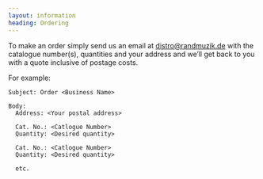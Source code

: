 ```yaml
---
layout: information
heading: Ordering
---
```

To make an order simply send us an email at <a href="mailto: distro@randmuzik.de">distro@randmuzik.de</a> with the catalogue number(s), quantities and your address and we’ll get back to you with a quote inclusive of postage costs. 

For example: 

```
Subject: Order <Business Name>

Body:
  Address: <Your postal address>
 
  Cat. No.: <Catlogue Number>
  Quantity: <Desired quantity>
  
  Cat. No.: <Catlogue Number>
  Quantity: <Desired quantity>
  
  etc. 
  
```


